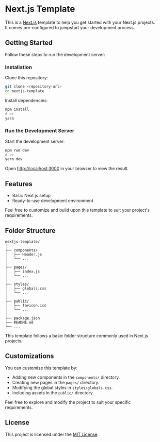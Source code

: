 # Next.js Template

This is a [Next.js](https://nextjs.org/) template to help you get started with your Next.js projects. It comes pre-configured to jumpstart your development process.

## Getting Started

Follow these steps to run the development server:

### Installation

Clone this repository:

```bash
git clone <repository-url>
cd nextjs-template
```

Install dependencies:

```bash
npm install
# or
yarn
```

### Run the Development Server

Start the development server:

```bash
npm run dev
# or
yarn dev
```

Open [http://localhost:3000](http://localhost:3000) in your browser to view the result.

## Features

- Basic Next.js setup
- Ready-to-use development environment

Feel free to customize and build upon this template to suit your project's requirements.

## Folder Structure

```
nextjs-template/
│
├── components/
│   ├── Header.js
│   └── ...
│
├── pages/
│   ├── index.js
│   └── ...
│
├── styles/
│   ├── globals.css
│   └── ...
│
├── public/
│   ├── favicon.ico
│   └── ...
│
├── package.json
├── README.md
└── ...
```

This template follows a basic folder structure commonly used in Next.js projects.

## Customizations

You can customize this template by:

- Adding new components in the `components/` directory.
- Creating new pages in the `pages/` directory.
- Modifying the global styles in `styles/globals.css`.
- Including assets in the `public/` directory.

Feel free to explore and modify the project to suit your specific requirements.

## License

This project is licensed under the [MIT License](LICENSE).
